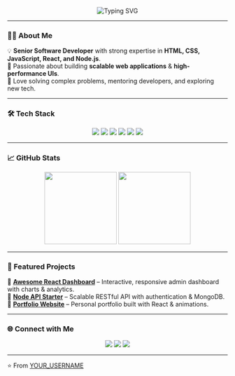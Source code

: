 <!-- Banner / Typing SVG -->
<p align="center">
  <img src="https://readme-typing-svg.herokuapp.com?size=28&duration=4000&color=36BCF7&center=true&vCenter=true&width=800&lines=Hi+%F0%9F%91%8B%2C+I'm+Abhi!;Senior+Software+Developer;Frontend+%26+Backend+Specialist;Angular+%7C+React+%7C+Node.js+%7C+JavaScript" alt="Typing SVG" />
</p>

---

### 👨‍💻 About Me  
💡 **Senior Software Developer** with strong expertise in **HTML, CSS, JavaScript, React, and Node.js**.  
🚀 Passionate about building **scalable web applications** & **high-performance UIs**.  
🧩 Love solving complex problems, mentoring developers, and exploring new tech.

---

### 🛠️ Tech Stack
<p align="center">
  <img src="https://img.shields.io/badge/HTML5-E34F26?style=for-the-badge&logo=html5&logoColor=white" />
  <img src="https://img.shields.io/badge/CSS3-1572B6?style=for-the-badge&logo=css3&logoColor=white" />
  <img src="https://img.shields.io/badge/JavaScript-323330?style=for-the-badge&logo=javascript&logoColor=F7DF1E" />
  <img src="https://img.shields.io/badge/React-20232A?style=for-the-badge&logo=react&logoColor=61DAFB" />
  <img src="https://img.shields.io/badge/Node.js-43853D?style=for-the-badge&logo=node.js&logoColor=white" />
  <img src="https://img.shields.io/badge/Express.js-404D59?style=for-the-badge" />
</p>

---

### 📈 GitHub Stats
<p align="center">
  <img height="165" src="https://github-readme-stats.vercel.app/api?username=YOUR_USERNAME&show_icons=true&theme=tokyonight" />
  <img height="165" src="https://github-readme-streak-stats.herokuapp.com/?user=YOUR_USERNAME&theme=tokyonight" />
</p>

---

### 🚀 Featured Projects
🔹 [**Awesome React Dashboard**](https://github.com/YOUR_USERNAME/react-dashboard) – Interactive, responsive admin dashboard with charts & analytics.  
🔹 [**Node API Starter**](https://github.com/YOUR_USERNAME/node-api) – Scalable RESTful API with authentication & MongoDB.  
🔹 [**Portfolio Website**](https://github.com/YOUR_USERNAME/portfolio) – Personal portfolio built with React & animations.

---

### 🌐 Connect with Me
<p align="center">
  <a href="https://www.linkedin.com/in/YOUR_LINKEDIN"><img src="https://img.shields.io/badge/LinkedIn-0A66C2?style=for-the-badge&logo=linkedin&logoColor=white"/></a>
  <a href="mailto:YOUR_EMAIL"><img src="https://img.shields.io/badge/Email-D14836?style=for-the-badge&logo=gmail&logoColor=white"/></a>
  <a href="https://YOUR_PORTFOLIO_URL"><img src="https://img.shields.io/badge/Portfolio-000000?style=for-the-badge&logo=react&logoColor=61DAFB"/></a>
</p>

---

⭐️ From [YOUR_USERNAME](https://github.com/YOUR_USERNAME)
